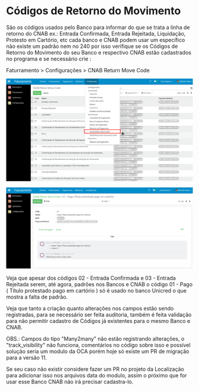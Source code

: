 # Códigos de Retorno do Movimento

São os códigos usados pelo Banco para informar do que se trata a linha de retorno do CNAB ex.: Entrada Confirmada, Entrada Rejeitada, Liquidação, Protesto em Cartório, etc cada banco e CNAB podem usar um específico não existe um padrão nem no 240 por isso verifique se os Códigos de Retorno do Movimento do seu Banco e respectivo CNAB estão cadastrados no programa e se necessário crie :

Faturramento &gt; Configurações &gt; CNAB Return Move Code

![](../.gitbook/assets/image%20%28136%29.png)

![](../.gitbook/assets/image%20%28120%29.png)

Veja que apesar dos códigos 02 - Entrada Confirmada e 03 - Entrada Rejeitada serem, até agora, padrões nos Bancos e CNAB o código 01 - Pago \( Título protestado pago em cartório \) só é usado no banco Unicred o que mostra a falta de padrão.

Veja que tanto a criação quanto alterações nos campos estão sendo registradas, para se necessário ser feita auditoria, também é feita validação para não permitir cadastro de Códigos já existentes para o mesmo Banco e CNAB.

OBS.: Campos do tipo "Many2many" não estão registrando alterações, o "track\_visibility" não funciona, comentários no código sobre isso e possível solução seria um modulo da OCA porém hoje só existe um PR de migração para a versão 11.

Se seu caso não existir considere fazer um PR no projeto da Localização para adicionar isso nos arquivos data do modulo, assim o próximo que for usar esse Banco CNAB não irá precisar cadastra-lo.


